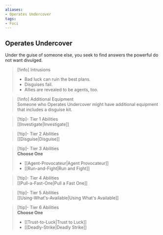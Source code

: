 ```yaml
---
aliases:
- Operates Undercover
tags:
- Foci
---
```


  
## Operates Undercover  
Under the guise of someone else, you seek to find answers the powerful do not want divulged.  

>[!info] Intrusions  
>- Bad luck can ruin the best plans.  
>- Disguises fail.  
>- Allies are revealed to be agents, too.  

>[!info] Additional Equipment  
>Someone who Operates Undercover might have additional equipment that includes a disguise kit.  


>[!tip]- Tier 1 Abilities  
> [[Investigate|Investigate]]  


>[!tip]- Tier 2 Abilities  
> [[Disguise|Disguise]]  


>[!tip]- Tier 3 Abilities  
> **Choose One**  
>- [[Agent-Provocateur|Agent Provocateur]]  
>- [[Run-and-Fight|Run and Fight]]  


>[!tip]- Tier 4 Abilities  
> [[Pull-a-Fast-One|Pull a Fast One]]  


>[!tip]- Tier 5 Abilities  
> [[Using-What's-Available|Using What's Available]]  


>[!tip]- Tier 6 Abilities  
> **Choose One**  
>- [[Trust-to-Luck|Trust to Luck]]  
>- [[Deadly-Strike|Deadly Strike]]